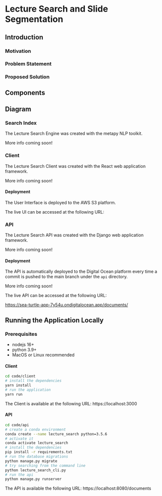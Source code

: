 # Lecture Search and Slide Segmentation

## Introduction

### Motivation

### Problem Statement

### Proposed Solution

## Components

## Diagram

### Search Index
The Lecture Search Engine was created with the metapy NLP toolkit.

More info coming soon!

### Client
The Lecture Search Client was created with the React web application framework.

More info coming soon!

#### Deployment
The User Interface is deployed to the AWS S3 platform.

The live UI can be accessed at the following URL:

<url here>

### API
The Lecture Search API was created with the Django web application framework.

More info coming soon!

#### Deployment
The API is automatically deployed to the Digital Ocean platform every time a commit
is pushed to the main branch under the `api` directory.

More info coming soon!

The live API can be accessed at the following URL:

https://sea-turtle-app-7y54u.ondigitalocean.app/documents/

## Running the Application Locally

### Prerequisites
- nodejs 16+
- python 3.9+
- MacOS or Linux recommended

#### Client

```sh
cd code/client
# install the dependencies
yarn install
# run the application
yarn run
```

The Client is available at the following URL: https://localhost:3000


#### API

```sh
cd code/api
# create a conda environment
conda create --name lecture_search python=3.5.6
# activate it
conda activate lecture_search
# install the dependencies
pip install -r requirements.txt
# run the database migrations
python manage.py migrate
# try searching from the command line
python lecture_search_cli.py
# run the api
python manage.py runserver
```

The API is available the following URL: https://localhost:8080/documents
